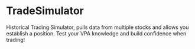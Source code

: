 # TradeSimulator
Historical Trading Simulator, pulls data from multiple stocks and allows you establish a position. Test your VPA knowledge and build confidence when trading!
